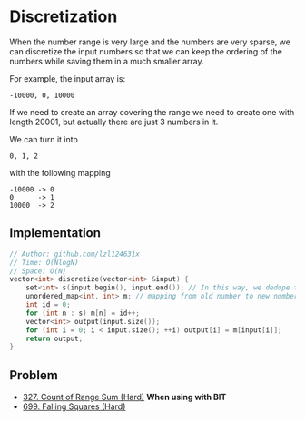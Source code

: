 # Discretization

When the number range is very large and the numbers are very sparse, we can discretize the input numbers so that we can keep the ordering of the numbers while saving them in a much smaller array.

For example, the input array is:

```text
-10000, 0, 10000
```

If we need to create an array covering the range we need to create one with length 20001, but actually there are just 3 numbers in it.

We can turn it into

```text
0, 1, 2
```

with the following mapping

```text
-10000 -> 0
0      -> 1
10000  -> 2
```

## Implementation

```cpp
// Author: github.com/lzl124631x
// Time: O(NlogN)
// Space: O(N)
vector<int> discretize(vector<int> &input) {
    set<int> s(input.begin(), input.end()); // In this way, we dedupe the data and sort them
    unordered_map<int, int> m; // mapping from old number to new number
    int id = 0;
    for (int n : s) m[n] = id++;
    vector<int> output(input.size());
    for (int i = 0; i < input.size(); ++i) output[i] = m[input[i]];
    return output;
}
```

## Problem

* [327. Count of Range Sum (Hard)](https://leetcode.com/problems/count-of-range-sum) **When using with BIT**
* [699. Falling Squares (Hard)](https://leetcode.com/problems/falling-squares/)
